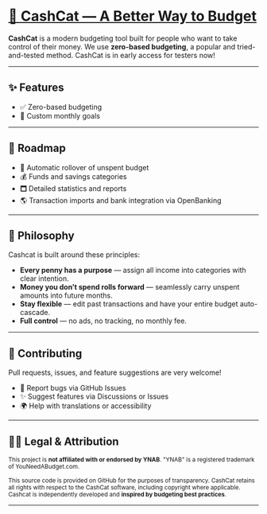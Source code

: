 # [💸 CashCat — A Better Way to Budget](https://cashcat.indigonolan.com)


**CashCat** is a modern budgeting tool built for people who want to take control of their money. We use **zero-based budgeting**, a popular and tried-and-tested method.
CashCat is in early access for testers now!

---

## ✨ Features

* ✅ Zero-based budgeting
* 🧠 Custom monthly goals

---

## 🚀 Roadmap

* 🔄 Automatic rollover of unspent budget
* 💰 Funds and savings categories
* 🗖️ Detailed statistics and reports
* 🌎 Transaction imports and bank integration via OpenBanking

---

## 🧠 Philosophy

Cashcat is built around these principles:

* **Every penny has a purpose** — assign all income into categories with clear intention.
* **Money you don’t spend rolls forward** — seamlessly carry unspent amounts into future months.
* **Stay flexible** — edit past transactions and have your entire budget auto-cascade.
* **Full control** — no ads, no tracking, no monthly fee.

---


## 🤝 Contributing

Pull requests, issues, and feature suggestions are very welcome!

* 🐛 Report bugs via GitHub Issues
* ✨ Suggest features via Discussions or Issues
* 🌍 Help with translations or accessibility

---

## 🧑‍⚖️ Legal & Attribution

<small>This project is **not affiliated with or endorsed by YNAB**.
"YNAB" is a registered trademark of YouNeedABudget.com.

This source code is provided on GitHub for the purposes of transparency. CashCat retains all rights with respect to the CashCat software, including copyright where applicable.
Cashcat is independently developed and **inspired by budgeting best practices**.</small>

---
